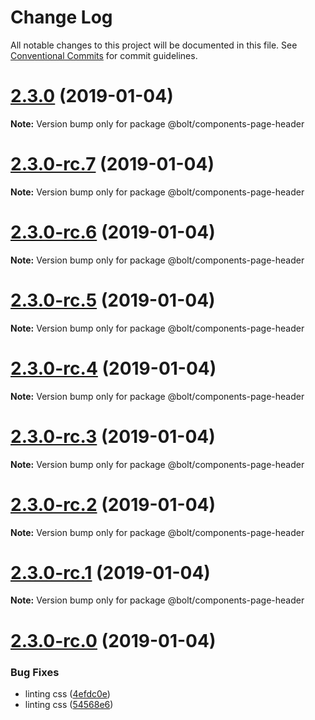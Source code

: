 # Change Log

All notable changes to this project will be documented in this file.
See [Conventional Commits](https://conventionalcommits.org) for commit guidelines.

# [2.3.0](https://github.com/bolt-design-system/bolt/tree/master/packages/components/bolt-page-header/compare/v2.3.0-rc.7...v2.3.0) (2019-01-04)

**Note:** Version bump only for package @bolt/components-page-header





# [2.3.0-rc.7](https://github.com/bolt-design-system/bolt/tree/master/packages/components/bolt-page-header/compare/v2.3.0-rc.6...v2.3.0-rc.7) (2019-01-04)

**Note:** Version bump only for package @bolt/components-page-header





# [2.3.0-rc.6](https://github.com/bolt-design-system/bolt/tree/master/packages/components/bolt-page-header/compare/v2.3.0-rc.5...v2.3.0-rc.6) (2019-01-04)

**Note:** Version bump only for package @bolt/components-page-header





# [2.3.0-rc.5](https://github.com/bolt-design-system/bolt/tree/master/packages/components/bolt-page-header/compare/v2.3.0-rc.4...v2.3.0-rc.5) (2019-01-04)

**Note:** Version bump only for package @bolt/components-page-header





# [2.3.0-rc.4](https://github.com/bolt-design-system/bolt/tree/master/packages/components/bolt-page-header/compare/v2.3.0-rc.3...v2.3.0-rc.4) (2019-01-04)

**Note:** Version bump only for package @bolt/components-page-header





# [2.3.0-rc.3](https://github.com/bolt-design-system/bolt/tree/master/packages/components/bolt-page-header/compare/v2.3.0-rc.2...v2.3.0-rc.3) (2019-01-04)

**Note:** Version bump only for package @bolt/components-page-header





# [2.3.0-rc.2](https://github.com/bolt-design-system/bolt/tree/master/packages/components/bolt-page-header/compare/v2.3.0-rc.1...v2.3.0-rc.2) (2019-01-04)

**Note:** Version bump only for package @bolt/components-page-header





# [2.3.0-rc.1](https://github.com/bolt-design-system/bolt/tree/master/packages/components/bolt-page-header/compare/vv2.3.0-rc.0...v2.3.0-rc.1) (2019-01-04)

**Note:** Version bump only for package @bolt/components-page-header





# [2.3.0-rc.0](https://github.com/bolt-design-system/bolt/tree/master/packages/components/bolt-page-header/compare/v2.2.1...v2.3.0-rc.0) (2019-01-04)


### Bug Fixes

* linting css ([4efdc0e](https://github.com/bolt-design-system/bolt/tree/master/packages/components/bolt-page-header/commit/4efdc0e))
* linting css ([54568e6](https://github.com/bolt-design-system/bolt/tree/master/packages/components/bolt-page-header/commit/54568e6))
